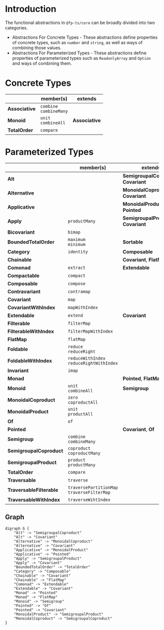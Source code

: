 # Introduction

The functional abstractions in `@fp-ts/core` can be broadly divided into two categories.

- Abstractions For Concrete Types - These abstractions define properties of concrete types, such as `number` and `string`, as well as ways of combining those values.
- Abstractions For Parameterized Types - These abstractions define properties of parameterized types such as `ReadonlyArray` and `Option` and ways of combining them.

# Concrete Types

|                 | member(s)                  | extends         |
| --------------- | -------------------------- | --------------- |
| **Associative** | `combine`<br>`combineMany` |                 |
| **Monoid**      | `unit`<br>`combineAll`     | **Associative** |
| **TotalOrder**  | `compare`                  |                 |

# Parameterized Types

|                           | member(s)                                     | extends                                 |
| ------------------------- | --------------------------------------------- | --------------------------------------- |
| **Alt**                   |                                               | **SemigroupalCoproduct**, **Covariant** |
| **Alternative**           |                                               | **MonoidalCoproduct**, **Covariant**    |
| **Applicative**           |                                               | **MonoidalProduct**, **Pointed**        |
| **Apply**                 | `productMany`                                 | **SemigroupalProduct**, **Covariant**   |
| **Bicovariant**           | `bimap`                                       |                                         |
| **BoundedTotalOrder**     | `maximum`<br>`minimum`                        | **Sortable**                            |
| **Category**              | `identity`                                    | **Composable**                          |
| **Chainable**             |                                               | **Covariant**, **FlatMap**              |
| **Comonad**               | `extract`                                     | **Extendable**                          |
| **Compactable**           | `compact`                                     |                                         |
| **Composable**            | `compose`                                     |                                         |
| **Contravariant**         | `contramap`                                   |                                         |
| **Covariant**             | `map`                                         |                                         |
| **CovariantWithIndex**    | `mapWithIndex`                                |                                         |
| **Extendable**            | `extend`                                      | **Covariant**                           |
| **Filterable**            | `filterMap`                                   |                                         |
| **FilterableWithIndex**   | `filterMapWithIndex`                          |                                         |
| **FlatMap**               | `flatMap`                                     |                                         |
| **Foldable**              | `reduce`<br>`reduceRight`                     |                                         |
| **FoldableWithIndex**     | `reduceWithIndex`<br>`reduceRightWithIndex`   |                                         |
| **Invariant**             | `imap`                                        |                                         |
| **Monad**                 |                                               | **Pointed**, **FlatMap**                |
| **Monoid**                | `unit`<br>`combineAll`                        | **Semigroup**                           |
| **MonoidalCoproduct**     | `zero`<br>`coproductAll`                      |                                         |
| **MonoidalProduct**       | `unit`<br>`productAll`                        |                                         |
| **Of**                    | `of`                                          |                                         |
| **Pointed**               |                                               | **Covariant**, **Of**                   |
| **Semigroup**             | `combine`<br>`combineMany`                    |                                         |
| **SemigroupalCoproduct**  | `coproduct`<br>`coproductMany`                |                                         |
| **SemigroupalProduct**    | `product`<br>`productMany`                    |                                         |
| **TotalOrder**            | `compare`                                     |                                         |
| **Traversable**           | `traverse`                                    |                                         |
| **TraversableFilterable** | `traversePartitionMap`<br>`traverseFilterMap` |                                         |
| **TraversableWithIndex**  | `traverseWihtIndex`                           |                                         |

## Graph

```
digraph G {
    "Alt" -> "SemigroupalCoproduct"
    "Alt" -> "Covariant"
    "Alternative" -> "MonoidalCoproduct"
    "Alternative" -> "Covariant"
    "Applicative" -> "MonoidalProduct"
    "Applicative" -> "Pointed"
    "Apply" -> "SemigroupalProduct"
    "Apply" -> "Covariant"
    "BoundedTotalOrder" -> "TotalOrder"
    "Category" -> "Composable"
    "Chainable" -> "Covariant"
    "Chainable" -> "FlatMap"
    "Comonad" -> "Extendable"
    "Extendable" -> "Covariant"
    "Monad" -> "Pointed"
    "Monad" -> "FlatMap"
    "Monoid" -> "Semigroup"
    "Pointed" -> "Of"
    "Pointed" -> "Covariant"
    "MonoidalProduct" -> "SemigroupalProduct"
    "MonoidalCoproduct" -> "SemigroupalCoproduct"
}
```
